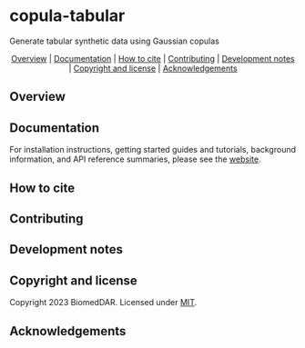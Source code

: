 # copula-tabular
Generate tabular synthetic data using Gaussian copulas

<div align="center">

  [Overview](#overview) | [Documentation](#documentation) | [How to cite](#how-to-cite) | [Contributing](#contributing) | [Development notes](#development-notes) | [Copyright and license](#copyright-and-license) | [Acknowledgements](#acknowledgements)
</div>

## Overview

## Documentation
For installation instructions, getting started guides and tutorials, background information, and API reference summaries, please see the 
[website](https://biomeddar.github.io/copula-tabular/).

## How to cite

## Contributing

## Development notes

## Copyright and license
Copyright 2023 BiomedDAR. Licensed under [MIT](LICENSE.txt).

## Acknowledgements
